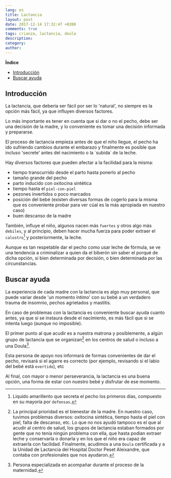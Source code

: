 ```yaml
---
lang: es
title: Lactancia
layout: post
date: 2017-12-14 17:32:47 +0200
comments: true
tags: crianza, lactancia, doula
description:
category:
author:
---
```


**Índice**
<!-- TOC depthFrom:1 insertAnchor:false orderedList:true -->

- [Introducción](#introducci%C3%B3n)
- [Buscar ayuda](#buscar-ayuda)

<!-- /TOC -->


## Introducción

La lactancia, que debería ser fácil por ser lo 'natural', no siempre es la opción más fácil, ya que influyen diversos factores.

Lo más importante es tener en cuenta que si dar o no el pecho, debe ser una decisión de la madre, y lo conveniente es tomar una decisión informada y prepararse.

El proceso de lactancia empieza antes de que el niño llegue, el pecho ha ido sufriendo cambios durante el embarazo y finalmente es posible que incluso 'secrete' antes del nacimiento o la ´subida´ de la leche.

Hay diversos factores que pueden afectar a la facilidad para la misma:

- tiempo transcurrido desde el parto hasta ponerlo al pecho
- tamaño grande del pecho
- parto inducido con oxitocina sintética
- tiempo hasta el `piel-con-piel`
- pezones invertidos o poco marcados
- posición del bebé (existen diversas formas de cogerlo para la misma que es conveniente probar para ver cúal es la más apropiada en nuestro caso)
- buen descanso de la madre

También, influye el niño, algunos nacen más `fuertes` y otros algo más `debiles`, y al principio, deben hacer mucha fuerza para poder extraer el `calostro`[^calostro] y posteriormente, la leche.

[^calostro]: Liquido amarillento que secreta el pecho los primeros días, compuesto en su mayoría por `defensas`.

Aunque es tan respetable dar el pecho como usar leche de fórmula, se ve una tendencia a criminalizar a quien da el biberón sin saber el porqué de dicha opción, si bien determinada por decisión, o bien determinada por las circunstancias.

## Buscar ayuda

La experiencia de cada madre con la lactancia es algo muy personal, que puede variar desde 'un momento íntimo' con su bebé a un verdadero trauma de insomnio, pechos agrietados y mastitis.

En caso de problemas con la lactancia es conveniente buscar ayuda cuanto antes, ya que si se instaura desde el nacimiento, es más fácil que si se intenta luego (aunque no imposible).

El primer punto al que acudir es a nuestra matrona y posiblemente, a algún grupo de lactancia que se organizan[^gruposlactancia] en los centros de salud o incluso a una Doula[^Doula].

[^Doula]: Persona especializada en acompañar durante el proceso de la maternidad.

[^gruposlactancia]: La principal prioridad es el bienestar de la madre. En nuestro caso, tuvimos problemas diversos: oxitocina sintética, tiempo hasta el piel con piel, falta de descanso, etc. Lo que no nos ayudó tampoco es el que al acudir al centro de salud, los grupos de lactancia estaban formados por gente que no tenía ningún problema con ella, que hasta podían extraer leche y conservarla o donarla y en los que el niño era capaz de extraerla con facilidad. Finalmente, acudimos a una `Doula` certificada y a la Unidad de Lactancia del Hospital Doctor Peset Aleixandre, que contaba con profesionales que nos ayudaron.

Esta persona de apoyo nos informará de formas convenientes de dar el pecho, revisará si el agarre es correcto (por ejemplo, revisando si el labio del bebé está `evertido`), etc

Al final, con mayor o menor perseverancia, la lactancia es una buena opción, una forma de estar con nuestro bebé y disfrutar de ese momento.